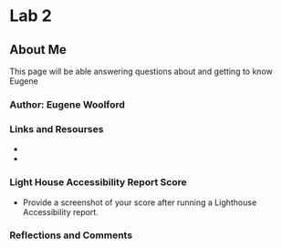 
# Lab 2

## About Me

This page will be able answering questions about and getting to know Eugene

### Author: Eugene Woolford

### Links and Resourses

*

*

### Light House Accessibility Report Score

* Provide a screenshot of your score after running a
Lighthouse Accessibility report.

### Reflections and Comments
